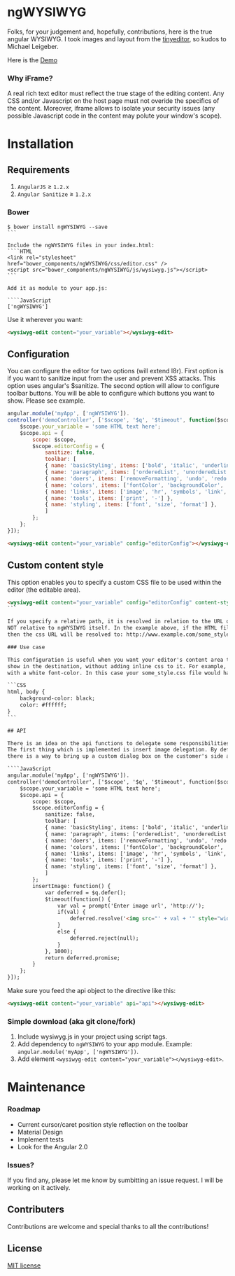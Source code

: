 ngWYSIWYG
=========

Folks, for your judgement and, hopefully, contributions, here is the true angular WYSIWYG.
I took images and layout from the <a href="https://github.com/jessegreathouse/TinyEditor">tinyeditor</a>, so kudos to Michael Leigeber.

Here is the <a href="http://psergus.github.io/ngWYSIWYG/">Demo</a>

### Why iFrame?

A real rich text editor must reflect the true stage of the editing content. Any CSS and/or Javascript on the host page must not overide the specifics of the content.
Moreover, iframe allows to isolate your security issues (any possible Javascript code in the content may polute your window's scope).


Installation
=========================

## Requirements

1. `AngularJS` ≥ `1.2.x`
2. `Angular Sanitize` ≥ `1.2.x`

### Bower

````Shell
$ bower install ngWYSIWYG --save
```

Include the ngWYSIWYG files in your index.html:
````HTML
<link rel="stylesheet" href="bower_components/ngWYSIWYG/css/editor.css" />
<script src="bower_components/ngWYSIWYG/js/wysiwyg.js"></script>
```

Add it as module to your app.js:

````JavaScript
['ngWYSIWYG']
````

Use it wherever you want:

```HTML
<wysiwyg-edit content="your_variable"></wysiwyg-edit>
```

## Configuration

You can configure the editor for two options (will extend l8r). First option is if you want to sanitize input from the user and prevent XSS attacks. This option uses angular's 
$sanitize. The second option will allow to configure toolbar buttons. You will be able to configure which buttons you want to show. Please see example.

````JavaScript
angular.module('myApp', ['ngWYSIWYG']).
controller('demoController', ['$scope', '$q', '$timeout', function($scope, $q, $timeout) {
	$scope.your_variable = 'some HTML text here';
	$scope.api = {
		scope: $scope,
		$scope.editorConfig = {
		    sanitize: false,
		    toolbar: [
			{ name: 'basicStyling', items: ['bold', 'italic', 'underline', 'strikethrough', 'subscript', 'superscript', '-', 'leftAlign', 'centerAlign', 'rightAlign', 'blockJustify', '-'] },
			{ name: 'paragraph', items: ['orderedList', 'unorderedList', 'outdent', 'indent', '-'] },
			{ name: 'doers', items: ['removeFormatting', 'undo', 'redo', '-'] },
			{ name: 'colors', items: ['fontColor', 'backgroundColor', '-'] },
			{ name: 'links', items: ['image', 'hr', 'symbols', 'link', 'unlink', '-'] },
			{ name: 'tools', items: ['print', '-'] },
			{ name: 'styling', items: ['font', 'size', 'format'] },
		    ]
		};
	};
}]);
````

```HTML
<wysiwyg-edit content="your_variable" config="editorConfig"></wysiwyg-edit>
```

## Custom content style

This option enables you to specify a custom CSS file to be used within the editor (the editable area).

````HTML
<wysiwyg-edit content="your_variable" config="editorConfig" content-style="some_style.css"></wysiwyg-edit>
```

If you specify a relative path, it is resolved in relation to the URL of the (HTML) file that includes ngWYSIWYG,
NOT relative to ngWYSIWYG itself. In the example above, if the HTML file is hosted at http://www.example.com/wysiwyg.html, 
then the css URL will be resolved to: http://www.example.com/some_style.css.

### Use case

This configuration is useful when you want your editor's content area to show the content exactly like its going to be
show in the destination, without adding inline css to it. For example, let's say that the destination has a black background color
with a white font-color. In this case your some_style.css file would have the following properties:

```CSS
html, body {
    background-color: black;
    color: #ffffff;
}
```

## API

There is an idea on the api functions to delegate some responsibilities to the customer's scope.
The first thing which is implemented is insert image delegation. By default the directive uses a simple prompt function to accept image's url. However,
there is a way to bring up a custom dialog box on the customer's side and return promise.

````JavaScript
angular.module('myApp', ['ngWYSIWYG']).
controller('demoController', ['$scope', '$q', '$timeout', function($scope, $q, $timeout) {
	$scope.your_variable = 'some HTML text here';
	$scope.api = {
		scope: $scope,
		$scope.editorConfig = {
		    sanitize: false,
		    toolbar: [
			{ name: 'basicStyling', items: ['bold', 'italic', 'underline', 'strikethrough', 'subscript', 'superscript', '-', 'leftAlign', 'centerAlign', 'rightAlign', 'blockJustify', '-'] },
			{ name: 'paragraph', items: ['orderedList', 'unorderedList', 'outdent', 'indent', '-'] },
			{ name: 'doers', items: ['removeFormatting', 'undo', 'redo', '-'] },
			{ name: 'colors', items: ['fontColor', 'backgroundColor', '-'] },
			{ name: 'links', items: ['image', 'hr', 'symbols', 'link', 'unlink', '-'] },
			{ name: 'tools', items: ['print', '-'] },
			{ name: 'styling', items: ['font', 'size', 'format'] },
		    ]
		};
		insertImage: function() {
			var deferred = $q.defer();
			$timeout(function() {
				var val = prompt('Enter image url', 'http://');
				if(val) {
					deferred.resolve('<img src="' + val + '" style="width: 30%;">');
				}
				else {
				    deferred.reject(null);
				}
			}, 1000);
			return deferred.promise;
		}
	};
}]);
````
Make sure you feed the api object to the directive like this:

```HTML
<wysiwyg-edit content="your_variable" api="api"></wysiwyg-edit>
```

### Simple download (aka git clone/fork)

1. Include wysiwyg.js in your project using script tags.
2. Add dependency to `ngWYSIWYG` to your app module. Example: ```angular.module('myApp', ['ngWYSIWYG'])```.
3. Add element ```<wysiwyg-edit content="your_variable"></wysiwyg-edit>```.

Maintenance
=========================

### Roadmap

- Current cursor/caret position style reflection on the toolbar
- Material Design
- Implement tests
- Look for the Angular 2.0

### Issues?

If you find any, please let me know by sumbitting an issue request. I will be working on it actively.

## Contributers

Contributions are welcome and special thanks to all the contributions!

## License

[MIT license](http://opensource.org/licenses/MIT)
